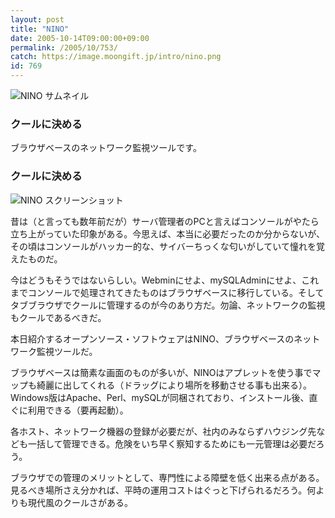 ```yaml
---
layout: post
title: "NINO"
date: 2005-10-14T09:00:00+09:00
permalink: /2005/10/753/
catch: https://image.moongift.jp/intro/nino.png
id: 769
---
```

 ![NINO サムネイル](https://image.moongift.jp/intro/nino.s.png "NINO サムネイル")
  

### クールに決める
  
ブラウザベースのネットワーク監視ツールです。  
<!--more-->  

### クールに決める
  

![NINO スクリーンショット](https://image.moongift.jp/intro/nino.png "NINO スクリーンショット")

  

昔は（と言っても数年前だが）サーバ管理者のPCと言えばコンソールがやたら立ち上がっていた印象がある。今思えば、本当に必要だったのか分からないが、その頃はコンソールがハッカー的な、サイバーちっくな匂いがしていて憧れを覚えたものだ。

  

今はどうもそうではないらしい。Webminにせよ、mySQLAdminにせよ、これまでコンソールで処理されてきたものはブラウザベースに移行している。そしてタブブラウザでクールに管理するのが今のあり方だ。勿論、ネットワークの監視もクールであるべきだ。

  

本日紹介するオープンソース・ソフトウェアはNINO、ブラウザベースのネットワーク監視ツールだ。

  

ブラウザベースは簡素な画面のものが多いが、NINOはアプレットを使う事でマップも綺麗に出してくれる（ドラッグにより場所を移動させる事も出来る）。Windows版はApache、Perl、mySQLが同梱されており、インストール後、直ぐに利用できる（要再起動）。

  

各ホスト、ネットワーク機器の登録が必要だが、社内のみならずハウジング先なども一括して管理できる。危険をいち早く察知するためにも一元管理は必要だろう。

  

ブラウザでの管理のメリットとして、専門性による障壁を低く出来る点がある。見るべき場所さえ分かれば、平時の運用コストはぐっと下げられるだろう。何よりも現代風のクールさがある。

